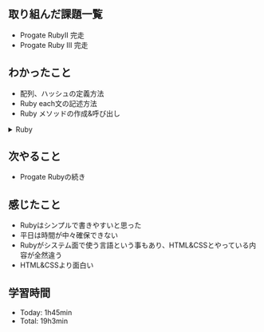 ## 取り組んだ課題一覧
- Progate RubyⅡ 完走
- Progate Ruby Ⅲ 完走
## わかったこと
- 配列、ハッシュの定義方法
- Ruby each文の記述方法
- Ruby メソッドの作成&呼び出し

<details>
<summary>Ruby</summary><div>

<br>

```
#each文
fruits = [{item:"apple", price:200}, {item:"orange"}]

fruits.each do |fruit|
  if fruit[:price]
    puts "#{fruit[:item]}は#{fruit[:price]}円です"
  else
    puts "#{fruit[:item]}の価格は分かりません"
  end
end

#メソッド
def half_price(price)
  return price / 2
end

puts half_price(3000)  #1500
```

</div></details>

## 次やること
- Progate Rubyの続き
## 感じたこと
- Rubyはシンプルで書きやすいと思った
- 平日は時間が中々確保できない
- Rubyがシステム面で使う言語という事もあり、HTML&CSSとやっている内容が全然違う
- HTML&CSSより面白い
## 学習時間
- Today: 1h45min
- Total: 19h3min
